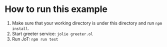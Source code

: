 # How to run this example

1. Make sure that your working directory is under this directory and run `npm install`.
2. Start greeter service: `jolie greeter.ol`
3. Run JoT: `npm run test`